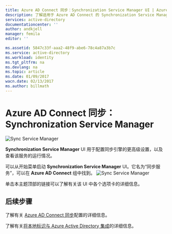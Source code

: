 ```yaml
---
title: Azure AD Connect 同步：Synchronization Service Manager UI | Azure
description: 了解适用于 Azure AD Connect 的 Synchronization Service Manager。
services: active-directory
documentationcenter: ''
author: andkjell
manager: femila
editor: ''

ms.assetid: 5847c33f-aaa2-48f9-abe6-78c4a87a3b7c
ms.service: active-directory
ms.workload: identity
ms.tgt_pltfrm: na
ms.devlang: na
ms.topic: article
ms.date: 01/09/2017
wacn.date: 02/13/2017
ms.author: billmath
---
```


# Azure AD Connect 同步：Synchronization Service Manager

![Sync Service Manager](./media/active-directory-aadconnectsync-service-manager-ui/ssmui.png)  

**Synchronization Service Manager** UI 用于配置同步引擎的更高级设置，以及查看该服务的运行情况。

可以从开始菜单启动 **Synchronization Service Manager** UI。它名为“同步服务”，可以在 **Azure AD Connect** 组中找到。
![Sync Service Manager](./media/active-directory-aadconnectsync-service-manager-ui/startmenu.png)

单击本主题顶部的链接可以了解有关该 UI 中各个选项卡的详细信息。

## 后续步骤
了解有关 [Azure AD Connect 同步](./active-directory-aadconnectsync-whatis.md)配置的详细信息。

了解有关[将本地标识与 Azure Active Directory 集成](./active-directory-aadconnect.md)的详细信息。

<!---HONumber=Mooncake_0206_2017-->
<!--Update_Description: wording update-->